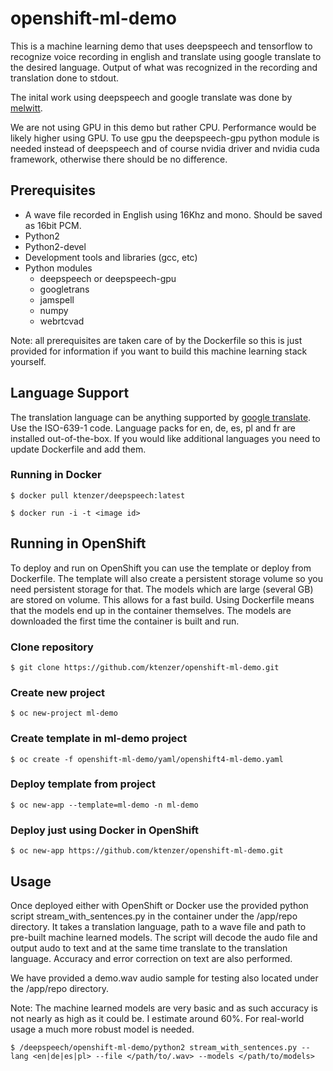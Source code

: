 # openshift-ml-demo
This is a machine learning demo that uses deepspeech and tensorflow to recognize voice recording in english and translate using google translate to the desired language. Output of what was recognized in the recording and translation done to stdout.

The inital work using deepspeech and google translate was done by [melwitt](https://github.com/melwitt/gpu-demo.git). 

We are not using GPU in this demo but rather CPU. Performance would be likely higher using GPU. To use gpu the deepspeech-gpu python module is needed instead of deepspeech and of course nvidia driver and nvidia cuda framework, otherwise there should be no difference.

## Prerequisites
* A wave file recorded in English using 16Khz and mono. Should be saved as 16bit PCM.
* Python2
* Python2-devel
* Development tools and libraries (gcc, etc)
* Python modules
  * deepspeech or deepspeech-gpu
  * googletrans
  * jamspell
  * numpy
  * webrtcvad

Note: all prerequisites are taken care of by the Dockerfile so this is just provided for information if you want to build this machine learning stack yourself.

## Language Support
The translation language can be anything supported by [google translate](https://cloud.google.com/translate/docs/languages). Use the ISO-639-1 code. Language packs for en, de, es, pl and fr are installed out-of-the-box. If you would like additional languages you need to update Dockerfile and add them.

### Running in Docker
```
$ docker pull ktenzer/deepspeech:latest
```
```
$ docker run -i -t <image id>
```

## Running in OpenShift
To deploy and run on OpenShift you can use the template or deploy from Dockerfile. The template will also create a persistent storage volume so you need persistent storage for that. The models which are large (several GB) are stored on volume. This allows for a fast build. Using Dockerfile means that the models end up in the container themselves. The models are downloaded the first time the container is built and run.

### Clone repository
```
$ git clone https://github.com/ktenzer/openshift-ml-demo.git
```
### Create new project
```
$ oc new-project ml-demo
```
### Create template in ml-demo project
```
$ oc create -f openshift-ml-demo/yaml/openshift4-ml-demo.yaml
```
### Deploy template from project
```
$ oc new-app --template=ml-demo -n ml-demo
```
### Deploy just using Docker in OpenShift
```
$ oc new-app https://github.com/ktenzer/openshift-ml-demo.git
```

## Usage
Once deployed either with OpenShift or Docker use the provided python script stream_with_sentences.py in the container under the /app/repo directory. It takes a translation language, path to a wave file and path to pre-built machine learned models. The script will decode the audo file and output audo to text and at the same time translate to the translation language. Accuracy and error correction on text are also performed. 

We have provided a demo.wav audio sample for testing also located under the /app/repo directory.

Note: The machine learned models are very basic and as such accuracy is not nearly as high as it could be. I estimate around 60%. For real-world usage a much more robust model is needed.
```
$ /deepspeech/openshift-ml-demo/python2 stream_with_sentences.py --lang <en|de|es|pl> --file </path/to/.wav> --models </path/to/models>
```
